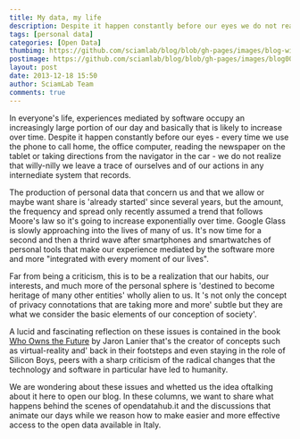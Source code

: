 ```yaml
---
title: My data, my life
description: Despite it happen constantly before our eyes we do not realize that willy-nilly we leave a trace of ourselves in any system that records.
tags: [personal data]
categories: [Open Data]
thumbimg: https://github.com/sciamlab/blog/blob/gh-pages/images/blog-widget02.jpg?raw=true
postimage: https://github.com/sciamlab/blog/blob/gh-pages/images/blog00.jpg?raw=true
layout: post
date: 2013-12-18 15:50
author: SciamLab Team
comments: true
---
```


In everyone's life, experiences mediated by software occupy an increasingly large portion of our day and basically that is likely to increase over time. Despite it happen constantly before our eyes - every time we use the phone to call home, the office computer, reading the newspaper on the tablet or taking directions from the navigator in the car - we do not realize that willy-nilly we leave a trace of ourselves and of our actions in any internediate system that records.

The production of personal data that concern us and that we allow or maybe want share is 'already started' since several years, but the amount, the frequency and spread only recently assumed a trend that follows Moore's law so it's going to increase exponentially over time. Google Glass is slowly approaching into the lives of many of us. It's now time for a second and then a thrird wave after smartphones and smartwatches of personal tools that make our experience mediated by the software more and more "integrated with every moment of our lives".

Far from being a criticism, this is to be a realization that our habits, our interests, and much more of the personal sphere is 'destined to become heritage of many other entities' wholly alien to us. It 's not only the concept of privacy connotations that are taking more and more' subtle but they are what we consider the basic elements of our conception of society'.

A lucid and fascinating reflection on these issues is contained in the book [Who Owns the Future](http://www.jaronlanier.com/futurewebresources.html) by Jaron Lanier that's the creator of concepts such as virtual-reality and' back in their footsteps and even staying in the role of Silicon Boys, peers with a sharp criticism of the radical changes that the technology and software in particular have led to humanity.

We are wondering about these issues and whetted us the idea of ​​talking about it here to open our blog. In these columns, we want to share what happens behind the scenes of opendatahub.it and the discussions that animate our days while we reason how to make easier and more effective access to the open data available in Italy.
